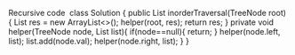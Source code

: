 Recursive code
​
class Solution {
public List<Integer> inorderTraversal(TreeNode root) {
List<Integer> res = new ArrayList<>();
helper(root, res);
return res;
}
private void helper(TreeNode node, List<Integer> list){
if(node==null){
return;
}
​
helper(node.left, list);
list.add(node.val);
helper(node.right, list);
}
}
